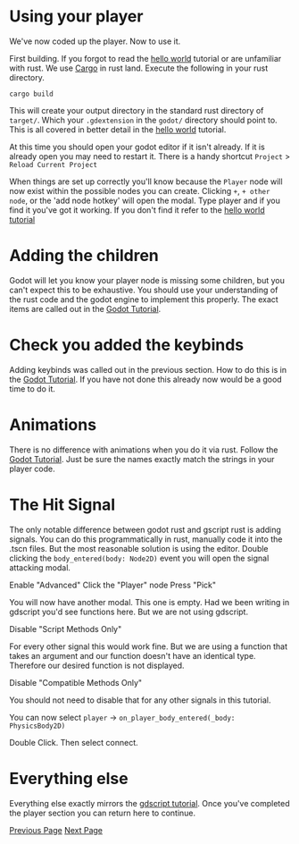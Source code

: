 # Using your player

We've now coded up the player. Now to use it.

First building. If you forgot to read the [hello world](https://godot-rust.github.io/book/intro/hello-world.html) tutorial or are unfamiliar with rust. We use [Cargo](https://doc.rust-lang.org/cargo/) in rust land. Execute the following in your rust directory.

```
cargo build
```

This will create your output directory in the standard rust directory of `target/`. Which your `.gdextension` in the `godot/` directory should point to. This is all covered in better detail in the [hello world](https://godot-rust.github.io/book/intro/hello-world.html) tutorial.

At this time you should open your godot editor if it isn't already. If it is already open you may need to restart it. There is a handy shortcut `Project` > `Reload Current Project`

When things are set up correctly you'll know because the `Player` node will now exist within the possible nodes you can create. Clicking `+`, `+ other node`, or the 'add node hotkey' will open the modal. Type player and if you find it you've got it working. If you don't find it refer to the [hello world tutorial](https://godot-rust.github.io/book/intro/hello-world.html)

# Adding the children

Godot will let you know your player node is missing some children, but you can't expect this to be exhaustive. You should use your understanding of the rust code and the godot engine to implement this properly. The exact items are called out in the [Godot Tutorial](https://docs.godotengine.org/en/stable/getting_started/first_2d_game/index.html#contents).

# Check you added the keybinds
 
Adding keybinds was called out in the previous section. How to do this is in the [Godot Tutorial](https://docs.godotengine.org/en/stable/getting_started/first_2d_game/index.html#contents). If you have not done this already now would be a good time to do it.

# Animations

There is no difference with animations when you do it via rust. Follow the [Godot Tutorial](https://docs.godotengine.org/en/stable/getting_started/first_2d_game/index.html#contents). Just be sure the names exactly match the strings in your player code.

# The Hit Signal

The only notable difference between godot rust and gscript rust is adding signals. You can do this programmatically in rust, manually code it into the .tscn files. But the most reasonable solution is using the editor. Double clicking the `body_entered(body: Node2D)` event you will open the signal attacking modal. 

Enable "Advanced"
Click the "Player" node
Press "Pick"

You will now have another modal. This one is empty. Had we been writing in gdscript you'd see functions here. But we are not using gdscript. 

Disable "Script Methods Only"

For every other signal this would work fine. But we are using a function that takes an argument and our function doesn't have an identical type. Therefore our desired function is not displayed. 

Disable "Compatible Methods Only"

You should not need to disable that for any other signals in this tutorial.

You can now select `player` ->  `on_player_body_entered(_body: PhysicsBody2D)`

Double Click. Then select connect. 

# Everything else
Everything else exactly mirrors the [gdscript tutorial](https://docs.godotengine.org/en/stable/getting_started/first_2d_game/index.html#contents). Once you've completed the player section you can return here to continue.

[Previous Page](https://0awful.github.io/literate-dodge-the-creeps-rust/code-the-player) 
[Next Page](https://0awful.github.io/literate-dodge-the-creeps-rust/code-the-mob)

